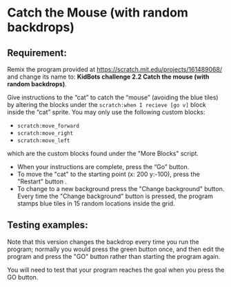 # Catch the Mouse (with random backdrops)

## Requirement:

Remix the program provided at https://scratch.mit.edu/projects/161489068/ and change its name to: **KidBots challenge 2.2 Catch the mouse (with random backdrops)**.

Give instructions to the “cat” to catch the “mouse” (avoiding the blue tiles) by altering the blocks under the `scratch:when I recieve [go v]` block inside the “cat” sprite. You may only use the following custom blocks:

  -   `scratch:move_forward`
  -   `scratch:move_right`
  -   `scratch:move_left`

which are the custom blocks found under the "More Blocks" script.

  -   When your instructions are complete, press the “Go” button.
  -   To move the "cat" to the starting point (x: 200 y:-100), press the "Restart" button .
  -   To change to a new background press the "Change background" button. Every time the "Change background" button is pressed, the program stamps blue tiles in 15 random locations inside the grid.


## Testing examples:

Note that this version changes the backdrop every time you run the program; normally you would press the green button once, and then edit the program and press the "GO" button rather than starting the program again.

You will need to test that your program reaches the goal when you press the GO button.
